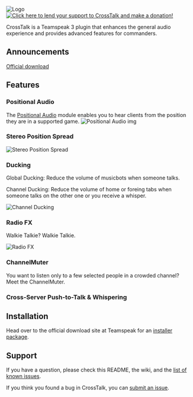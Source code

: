 ![Logo](https://github.com/thorwe/CrossTalk/raw/master/res/logo_320x60.png "CrossTalk")
[![Click here to lend your support to CrossTalk and make a donation!](http://www.pledgie.com/campaigns/18898.png)][pledgie]

CrossTalk is a Teamspeak 3 plugin that enhances the general audio experience and provides advanced features for commanders.

[pledgie]: http://www.pledgie.com/campaigns/18898

## Announcements

[Official download](http://addons.teamspeak.com/directory/plugins/miscellaneous/CrossTalk.html)

## Features

### Positional Audio
The [Positional Audio](https://github.com/thorwe/CrossTalk/wiki/Positional-Audio "Positional Audio") module enables you to hear clients from the position they are in a supported game.
![Positional Audio img](https://github.com/thorwe/CrossTalk/raw/master/misc/ct_screenie_posa.png "Positional Audio")

### Stereo Position Spread  
![Stereo Position Spread](https://github.com/thorwe/CrossTalk/raw/master/misc/ct_screenie_ps.png "Stereo Position Spread")
### Ducking
Global Ducking: Reduce the volume of musicbots when someone talks.

Channel Ducking: Reduce the volume of home or foreing tabs when someone talks on the other one or you receive a whisper.

![Channel Ducking](https://github.com/thorwe/CrossTalk/raw/master/misc/ct_screenie_duck.png "Channel Ducking")
### Radio FX
Walkie Talkie? Walkie Talkie.

![Radio FX](https://github.com/thorwe/CrossTalk/raw/master/misc/ct_screenie_radio.png "Radio FX")
### ChannelMuter
You want to listen only to a few selected people in a crowded channel? Meet the ChannelMuter.
### Cross-Server Push-to-Talk & Whispering

## Installation

Head over to the official download site at Teamspeak for an [installer package](http://addons.teamspeak.com/directory/plugins/miscellaneous/CrossTalk.html).

## Support

If you have a question, please check this README, the wiki, and the [list of
known issues][troubleshoot].

[troubleshoot]: https://github.com/thorwe/CrossTalk/wiki/Troubleshoot

If you think you found a bug in CrossTalk, you can [submit an issue](https://github.com/thorwe/CrossTalk/issues/new).
